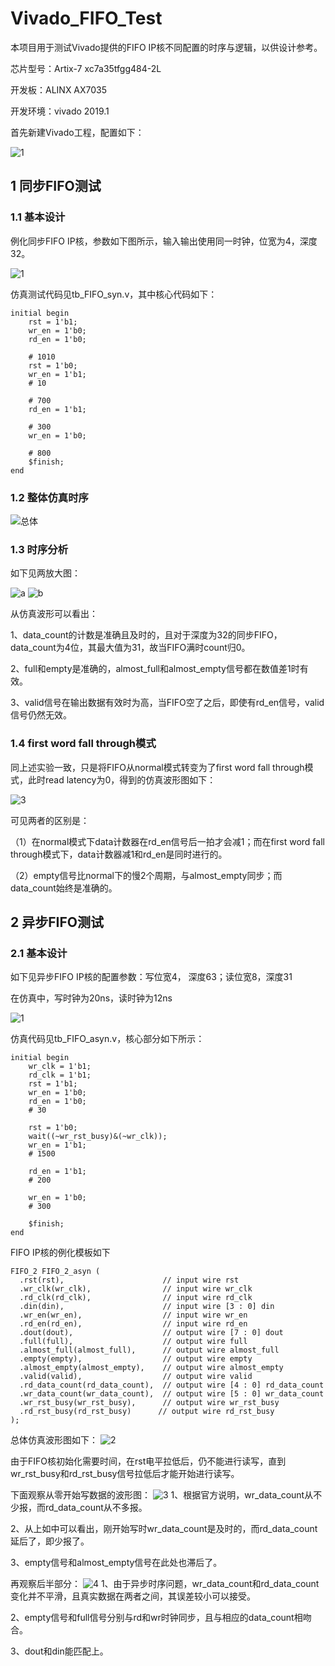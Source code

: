 # Vivado_FIFO_Test
本项目用于测试Vivado提供的FIFO IP核不同配置的时序与逻辑，以供设计参考。

芯片型号：Artix-7 xc7a35tfgg484-2L

开发板：ALINX AX7035

开发环境：vivado 2019.1

首先新建Vivado工程，配置如下：

![1](https://user-images.githubusercontent.com/95362898/213909600-24b07922-a4d5-44f9-ac8e-815966f764e7.PNG)

## 1 同步FIFO测试
### 1.1 基本设计
例化同步FIFO IP核，参数如下图所示，输入输出使用同一时钟，位宽为4，深度32。

![1](https://user-images.githubusercontent.com/95362898/213972142-3bb5641a-9d14-4490-89db-9f9e941af311.PNG)

仿真测试代码见tb_FIFO_syn.v，其中核心代码如下：

````
initial begin
    rst = 1'b1;
    wr_en = 1'b0;
    rd_en = 1'b0;
    
    # 1010
    rst = 1'b0;
    wr_en = 1'b1;
    # 10
    
    # 700
    rd_en = 1'b1;
    
    # 300
    wr_en = 1'b0;
    
    # 800
    $finish;
end
````

### 1.2 整体仿真时序
![总体](https://user-images.githubusercontent.com/95362898/213973858-359b87c6-010a-43f8-a120-1d58a8205d46.PNG "整体仿真时序图")

### 1.3 时序分析
如下见两放大图：

![a](https://user-images.githubusercontent.com/95362898/213974845-88f4b4de-ad93-4b17-8a86-bb901bd25da7.PNG)
![b](https://user-images.githubusercontent.com/95362898/213974848-82985b10-9e44-439a-83db-9acd335680f3.PNG)

从仿真波形可以看出：

1、data_count的计数是准确且及时的，且对于深度为32的同步FIFO，data_count为4位，其最大值为31，故当FIFO满时count归0。

2、full和empty是准确的，almost_full和almost_empty信号都在数值差1时有效。

3、valid信号在输出数据有效时为高，当FIFO空了之后，即使有rd_en信号，valid信号仍然无效。

### 1.4 first word fall through模式

同上述实验一致，只是将FIFO从normal模式转变为了first word fall through模式，此时read latency为0，得到的仿真波形图如下：

![3](https://user-images.githubusercontent.com/95362898/226122837-e963f3f4-a1c0-4dba-81a5-0a12fddfd612.PNG)

可见两者的区别是：

（1）在normal模式下data计数器在rd_en信号后一拍才会减1；而在first word fall through模式下，data计数器减1和rd_en是同时进行的。

（2）empty信号比normal下的慢2个周期，与almost_empty同步；而data_count始终是准确的。

## 2 异步FIFO测试
### 2.1 基本设计
如下见异步FIFO IP核的配置参数：写位宽4， 深度63；读位宽8，深度31

在仿真中，写时钟为20ns，读时钟为12ns

![1](https://user-images.githubusercontent.com/95362898/214329125-7f75f219-199c-4870-95be-f4fe1752110b.PNG)

仿真代码见tb_FIFO_asyn.v，核心部分如下所示：

````
initial begin
    wr_clk = 1'b1;
    rd_clk = 1'b1;
    rst = 1'b1;
    wr_en = 1'b0;
    rd_en = 1'b0;
    # 30
    
    rst = 1'b0;
    wait((~wr_rst_busy)&(~wr_clk));    
    wr_en = 1'b1;
    # 1500
    
    rd_en = 1'b1;
    # 200
    
    wr_en = 1'b0;
    # 300
    
    $finish;
end
````

FIFO IP核的例化模板如下
````
FIFO_2 FIFO_2_asyn (
  .rst(rst),                      // input wire rst
  .wr_clk(wr_clk),                // input wire wr_clk
  .rd_clk(rd_clk),                // input wire rd_clk
  .din(din),                      // input wire [3 : 0] din
  .wr_en(wr_en),                  // input wire wr_en
  .rd_en(rd_en),                  // input wire rd_en
  .dout(dout),                    // output wire [7 : 0] dout
  .full(full),                    // output wire full
  .almost_full(almost_full),      // output wire almost_full
  .empty(empty),                  // output wire empty
  .almost_empty(almost_empty),    // output wire almost_empty
  .valid(valid),                  // output wire valid
  .rd_data_count(rd_data_count),  // output wire [4 : 0] rd_data_count
  .wr_data_count(wr_data_count),  // output wire [5 : 0] wr_data_count
  .wr_rst_busy(wr_rst_busy),      // output wire wr_rst_busy
  .rd_rst_busy(rd_rst_busy)      // output wire rd_rst_busy
);
````

总体仿真波形图如下：
![2](https://user-images.githubusercontent.com/95362898/214332353-d6c43189-dfa5-4cb0-a541-6fd909374f09.PNG)

由于FIFO核初始化需要时间，在rst电平拉低后，仍不能进行读写，直到wr_rst_busy和rd_rst_busy信号拉低后才能开始进行读写。

下面观察从零开始写数据的波形图：
![3](https://user-images.githubusercontent.com/95362898/214337101-6a51c895-80b4-4703-897e-38ea3c4bc917.PNG)
1、根据官方说明，wr_data_count从不少报，而rd_data_count从不多报。

2、从上如中可以看出，刚开始写时wr_data_count是及时的，而rd_data_count延后了，即少报了。

3、empty信号和almost_empty信号在此处也滞后了。

再观察后半部分：
![4](https://user-images.githubusercontent.com/95362898/214337108-81d7877c-22fd-4a6e-bfae-3c2c46f81bc5.PNG)
1、由于异步时序问题，wr_data_count和rd_data_count变化并不平滑，且真实数据在两者之间，其误差较小可以接受。

2、empty信号和full信号分别与rd和wr时钟同步，且与相应的data_count相吻合。

3、dout和din能匹配上。


